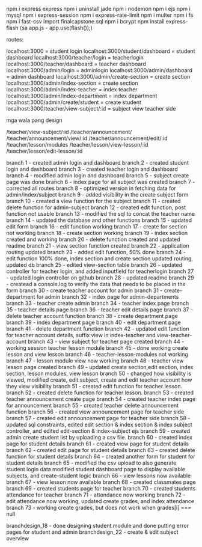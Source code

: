npm i express
express
npm i uninstall jade
npm i nodemon
npm i ejs
npm i mysql
npm i express-session
npm i express-rate-limit
npm i multer
npm i fs
npm i fast-csv
import finalcapstone.sql
npm i bcrypt
npm install express-flash
(sa app.js - app.use(flash());)

routes:

localhost:3000 = student login
localhost:3000/student/dashboard = student dashboard
localhost:3000/teacher/login = teacherlogin
localhost:3000/teacher/dashboard = teacher dashboard
localhost:3000/admin/login = adminlogin
localhost:3000/admin/dashboard = admin dashboard
localhost:3000/admin/create-section = create section
localhost:3000/admin/index-section = create section
localhost:3000/admin/index-teacher = index teacher
localhost:3000/admin/index-department = index department
localhost:3000/admin/create/student = create student
localhost:3000/teacher/view-subject/:id = subject view teacher side


mga wala pang design

/teacher/view-subject/:id
/teacher/announcement/
/teacher/announcement/view/:id
/teacher/announcement/edit/:id
/teacher/lesson/modules
/teacher/lesson/view-lesson/:id
/teacher/lesson/edit-lesson/:id

branch 1  - created admin login and dashboard
branch 2  - created student login and dashboard
branch 3  - created teacher login and dashboard
branch 4  - modified admin login and dashboard
branch 5  - subject create page was done
branch 6  - index page for all subject was created
branch 7  - corrected all routes
branch 8  - optimized version in fetching data for admin/index/subject
branch 9  - added visibility in the create subject form
branch 10 - created a view function for the subject
branch 11 - created delete function for admin-subject
branch 12 - created edit function, post function not usable
branch 13 - modified the sql to concat the teacher name
branch 14 - updated the database and other functions
branch 15 - updated edit form
branch 16 - edit function working
branch 17 - create for section not working
branch 18 - create section working
branch 19 - index section created and working
branch 20 - delete function created and updated readme
branch 21 - view section function created
branch 22 - application routing updated
branch 23 - added edit function, 50% done
branch 24 - edit function 100% done, index section and create section updated routing, updated db
branch 25 - edited view-section table
branch 26 - updated controller for teacher login, and added inputfield for teacherlogin
branch 27 - updated login controller on github
branch 28 - updated readme
branch 29 - createad a console.log to verify the data that needs to be placed in the form
branch 30 - create teacher account for admin
branch 31 - create-department for admin
branch 32 - index page for admin-departments
branch 33 - teacher create admin
branch 34 - teacher index page
branch 35 - teacher details page
branch 36 - teacher edit details page
branch 37 - delete teacher account function
branch 38 - create department page
branch 39 - index department page
branch 40 - edit department page
branch 41 - delete department function
branch 42 - updated edit function for teacher account details, suffix view in index-teacher and view-teacher-account
branch 43 - view subject for teacher page created
branch 44 - working session teacher lesson module
branch 45 - done working create lesson and view lesson
branch 46 - teacher-lesson-modules not working
branch 47 - lesson module view now working
branch 48 - teacher view lesson page created
branch 49 - updated create section,edit section, index section, lesson modules, view lesson
branch 50 - changed how visibility is viewed, modified create, edit subject, create and edit teacher account how  they view visibility
branch 51 - created edit function for teacher lesson.
branch 52 - created delete function for teacher lesson.
branch 53 - created teacher announcement create page
branch 54 - created teacher index page for announcement
branch 55 - created teacher delete announcement function
branch 56 - created view announcement page for teacher side
branch 57 - created edit announcement page for teacher side
branch 58 - updated sql constraints, edited edit section & index section & index subject controller, and edited edit-section & index-subject ejs 
branch 59 - created admin create student list by uploading a csv file.
branch 60 - created index page for student details
branch 61 - created view page for student details
branch 62 - created edit page for student details
branch 63 - created delete function for student details
branch 64 - created another form for student for student details
branch 65 - modified the csv upload to also generate student login data modified student dashboard page to display available subjects, and create-student logic
branch 66 - view lessons now available
branch 67 - view lesson now available
branch 68 - created classmates page 
branch 69 - created students page for teacher
branch 70 - created students attendance for teacher
branch 71 - attendance now working
branch 72 - edit attendance now working, updated create grades, and index attendance
branch 73 - working create grades, but does not work when grades[i] === null


branchdesign_18 - done designing student module and done putting error pages for student and admin
branchdesign_22 - create & edit subject overview